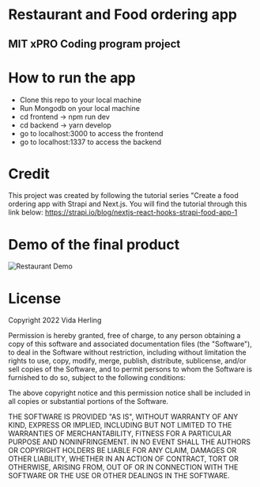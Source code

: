 # Restaurant and Food ordering app
## MIT xPRO Coding program project

# How to run the app
- Clone this repo to your local machine
- Run Mongodb on your local machine
- cd frontend -> npm run dev
- cd backend -> yarn develop
- go to localhost:3000 to access the frontend
- go to localhost:1337 to access the backend

# Credit
This project was created by following the tutorial series "Create a food ordering app with Strapi and Next.js. You will find the tutorial through this link below: 
https://strapi.io/blog/nextjs-react-hooks-strapi-food-app-1

# Demo of the final product
![Restaurant Demo](https://github.com/VidaHerling/full-stack-restaurant-app/blob/main/frontend/components/Restaurant-app.gif)

# License
Copyright 2022 Vida Herling

Permission is hereby granted, free of charge, to any person obtaining a copy of this software and associated documentation files (the "Software"), to deal in the Software without restriction, including without limitation the rights to use, copy, modify, merge, publish, distribute, sublicense, and/or sell copies of the Software, and to permit persons to whom the Software is furnished to do so, subject to the following conditions:

The above copyright notice and this permission notice shall be included in all copies or substantial portions of the Software.

THE SOFTWARE IS PROVIDED "AS IS", WITHOUT WARRANTY OF ANY KIND, EXPRESS OR IMPLIED, INCLUDING BUT NOT LIMITED TO THE WARRANTIES OF MERCHANTABILITY, FITNESS FOR A PARTICULAR PURPOSE AND NONINFRINGEMENT. IN NO EVENT SHALL THE AUTHORS OR COPYRIGHT HOLDERS BE LIABLE FOR ANY CLAIM, DAMAGES OR OTHER LIABILITY, WHETHER IN AN ACTION OF CONTRACT, TORT OR OTHERWISE, ARISING FROM, OUT OF OR IN CONNECTION WITH THE SOFTWARE OR THE USE OR OTHER DEALINGS IN THE SOFTWARE.